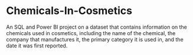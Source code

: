 # Chemicals-In-Cosmetics
An SQL and Power BI project on a dataset that contains information on the chemicals used in cosmetics, including the name of the chemical, the company that manufactures it, the primary category it is used in, and the date it was first reported. 
